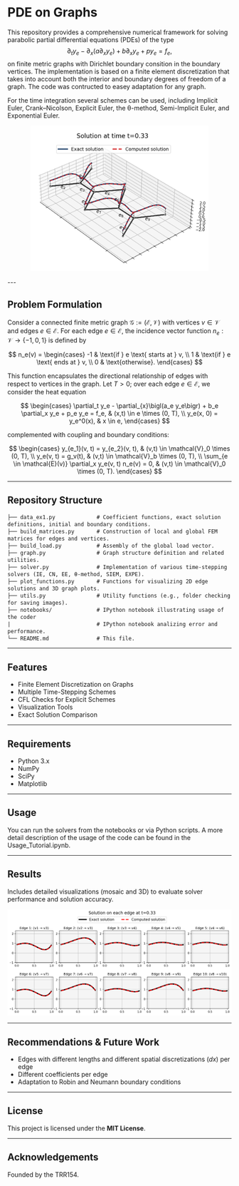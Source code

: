 # PDE on Graphs

This repository provides a comprehensive numerical framework for solving parabolic partial differential equations (PDEs) of the type
$$\partial_t y_e - \partial_x(a \partial_x y_e) + b \partial_x y_e + p y_e = f_e,$$
on finite metric graphs with Dirichlet boundary consition in the boundary vertices. The implementation is based on a finite element discretization that takes into account both the interior and boundary degrees of freedom of a graph. The code was contructed to easey adaptation for any graph.

For the time integration several schemes can be used, including Implicit Euler, Crank–Nicolson, Explicit Euler, the θ-method, Semi-Implicit Euler, and Exponential Euler.
<p align="center">
<img src="/images/images_example_3d/plot_superposition167.png" alt="Gráfico" width="400"/>
</p>
---

## Problem Formulation

Consider a connected finite metric graph $\mathcal{G} := (\mathcal{E}, \mathcal{V})$ with vertices $v \in \mathcal{V}$ and edges $e \in \mathcal{E}$. For each edge $e \in \mathcal{E}$, the incidence vector function $n_e: \mathcal{V} \to \{-1, 0, 1\}$ is defined by

$$
n_e(v) = 
\begin{cases} 
-1 & \text{if } e \text{ starts at } v, \\
1 & \text{if } e \text{ ends at } v, \\
0 & \text{otherwise}.
\end{cases}
$$

This function encapsulates the directional relationship of edges with respect to vertices in the graph. Let $T > 0$; over each edge $e \in \mathcal{E}$, we consider the heat equation

$$
\begin{cases}
\partial_t y_e - \partial_{x}\bigl(a_e y_e\bigr) + b_e \partial_x y_e + p_e y_e = f_e, & (x,t) \in e \times (0, T), \\
y_e(x, 0) = y_e^0(x), & x \in e,
\end{cases}
$$

complemented with coupling and boundary conditions:

$$
\begin{cases}
y_{e_1}(v, t) = y_{e_2}(v, t), & (v,t) \in \mathcal{V}_0 \times (0, T), \\
y_e(v, t) = g_v(t), & (v,t) \in \mathcal{V}_b \times (0, T), \\
\sum_{e \in \mathcal{E}(v)} \partial_x y_e(v, t) n_e(v) = 0, & (v,t) \in \mathcal{V}_0 \times (0, T).
\end{cases}
$$

---

## Repository Structure

```
├── data_ex1.py             # Coefficient functions, exact solution definitions, initial and boundary conditions.
├── build_matrices.py       # Construction of local and global FEM matrices for edges and vertices.
├── build_load.py           # Assembly of the global load vector.
├── graph.py                # Graph structure definition and related utilities.
├── solver.py               # Implementation of various time-stepping solvers (IE, CN, EE, θ-method, SIEM, EXPE).
├── plot_functions.py       # Functions for visualizing 2D edge solutions and 3D graph plots.
├── utils.py                # Utility functions (e.g., folder checking for saving images).
├── notebooks/              # IPython notebook illustrating usage of the coder
|                           # IPython notebook analizing error and performance.
└── README.md               # This file.
```

---

## Features

- Finite Element Discretization on Graphs
- Multiple Time-Stepping Schemes
- CFL Checks for Explicit Schemes
- Visualization Tools
- Exact Solution Comparison

---

## Requirements

- Python 3.x
- NumPy
- SciPy
- Matplotlib

---

## Usage

You can run the solvers from the notebooks or via Python scripts. A more detail description of the usage of the code can be found in the Usage_Tutorial.ipynb.

---

## Results

Includes detailed visualizations (mosaic and 3D) to evaluate solver performance and solution accuracy. 
<p align="center">
<img src="/images/images_example_2d/plot_each_edge_167.png" alt="Gráfico" width="800"/>
</p>


---

## Recommendations & Future Work

- Edges with different lengths and different spatial discretizations ($dx$) per edge 
- Different coefficients per edge
- Adaptation to Robin and Neumann boundary conditions


---

## License

This project is licensed under the **MIT License**.

---

## Acknowledgements

Founded by the TRR154.
